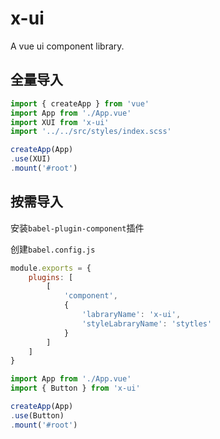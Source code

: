 # x-ui

A vue ui component library.

## 全量导入
```js
import { createApp } from 'vue'
import App from './App.vue'
import XUI from 'x-ui'
import '../../src/styles/index.scss'

createApp(App)
.use(XUI)
.mount('#root')
```

## 按需导入

安装`babel-plugin-component`插件

创建`babel.config.js`

```js 
module.exports = {
    plugins: [
        [
            'component',
            {
                'labraryName': 'x-ui',
                'styleLabraryName': 'stytles'
            }
        ]
    ]
}
```

```js
import App from './App.vue'
import { Button } from 'x-ui'

createApp(App)
.use(Button)
.mount('#root')
```